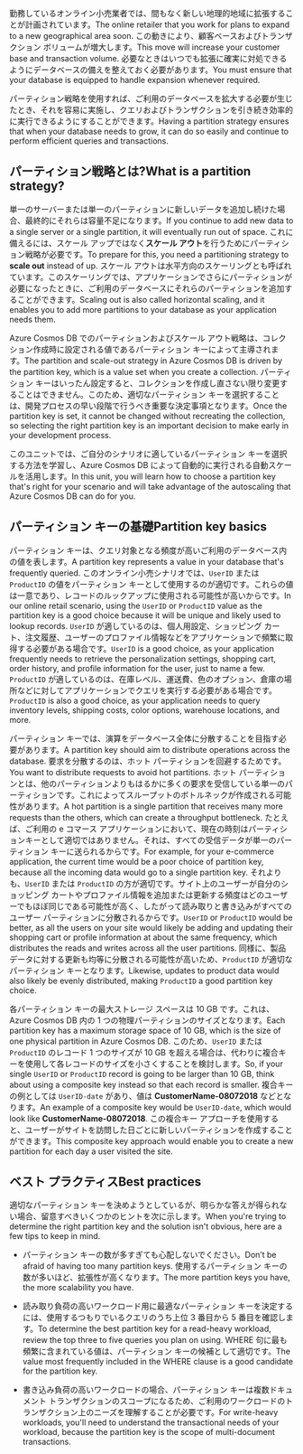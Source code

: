<span data-ttu-id="f93b5-101">勤務しているオンライン小売業者では、間もなく新しい地理的地域に拡張することが計画されています。</span><span class="sxs-lookup"><span data-stu-id="f93b5-101">The online retailer that you work for plans to expand to a new geographical area soon.</span></span> <span data-ttu-id="f93b5-102">この動きにより、顧客ベースおよびトランザクション ボリュームが増大します。</span><span class="sxs-lookup"><span data-stu-id="f93b5-102">This move will increase your customer base and transaction volume.</span></span> <span data-ttu-id="f93b5-103">必要なときはいつでも拡張に確実に対処できるようにデータベースの備えを整えておく必要があります。</span><span class="sxs-lookup"><span data-stu-id="f93b5-103">You must ensure that your database is equipped to handle expansion whenever required.</span></span>

<span data-ttu-id="f93b5-104">パーティション戦略を使用すれば、ご利用のデータベースを拡大する必要が生じたとき、それを容易に実施し、クエリおよびトランザクションを引き続き効率的に実行できるようにすることができます。</span><span class="sxs-lookup"><span data-stu-id="f93b5-104">Having a partition strategy ensures that when your database needs to grow, it can do so easily and continue to perform efficient queries and transactions.</span></span>

## <a name="what-is-a-partition-strategy"></a><span data-ttu-id="f93b5-105">パーティション戦略とは?</span><span class="sxs-lookup"><span data-stu-id="f93b5-105">What is a partition strategy?</span></span>

<span data-ttu-id="f93b5-106">単一のサーバーまたは単一のパーティションに新しいデータを追加し続けた場合、最終的にそれらは容量不足になります。</span><span class="sxs-lookup"><span data-stu-id="f93b5-106">If you continue to add new data to a single server or a single partition, it will eventually run out of space.</span></span> <span data-ttu-id="f93b5-107">これに備えるには、スケール アップではなく**スケール アウト**を行うためにパーティション戦略が必要です。</span><span class="sxs-lookup"><span data-stu-id="f93b5-107">To prepare for this, you need a partitioning strategy to **scale out** instead of up.</span></span> <span data-ttu-id="f93b5-108">スケール アウトは水平方向のスケーリングとも呼ばれています。このスケーリングでは、アプリケーションでさらにパーティションが必要になったときに、ご利用のデータベースにそれらのパーティションを追加することができます。</span><span class="sxs-lookup"><span data-stu-id="f93b5-108">Scaling out is also called horizontal scaling, and it enables you to add more partitions to your database as your application needs them.</span></span>

<span data-ttu-id="f93b5-109">Azure Cosmos DB でのパーティションおよびスケール アウト戦略は、コレクション作成時に設定される値であるパーティション キーによって主導されます。</span><span class="sxs-lookup"><span data-stu-id="f93b5-109">The partition and scale-out strategy in Azure Cosmos DB is driven by the partition key, which is a value set when you create a collection.</span></span> <span data-ttu-id="f93b5-110">パーティション キーはいったん設定すると、コレクションを作成し直さない限り変更することはできません。このため、適切なパーティション キーを選択することは、開発プロセスの早い段階で行うべき重要な決定事項となります。</span><span class="sxs-lookup"><span data-stu-id="f93b5-110">Once the partition key is set, it cannot be changed without recreating the collection, so selecting the right partition key is an important decision to make early in your development process.</span></span>  

<span data-ttu-id="f93b5-111">このユニットでは、ご自分のシナリオに適しているパーティション キーを選択する方法を学習し、Azure Cosmos DB によって自動的に実行される自動スケールを活用します。</span><span class="sxs-lookup"><span data-stu-id="f93b5-111">In this unit, you will learn how to choose a partition key that's right for your scenario and will take advantage of the autoscaling that Azure Cosmos DB can do for you.</span></span>

## <a name="partition-key-basics"></a><span data-ttu-id="f93b5-112">パーティション キーの基礎</span><span class="sxs-lookup"><span data-stu-id="f93b5-112">Partition key basics</span></span>

<span data-ttu-id="f93b5-113">パーティション キーは、クエリ対象となる頻度が高いご利用のデータベース内の値を表します。</span><span class="sxs-lookup"><span data-stu-id="f93b5-113">A partition key represents a value in your database that's frequently queried.</span></span> <span data-ttu-id="f93b5-114">このオンライン小売シナリオでは、`UserID` または `ProductID` の値をパーティション キーとして使用するのが適切です。これらの値は一意であり、レコードのルックアップに使用される可能性が高いからです。</span><span class="sxs-lookup"><span data-stu-id="f93b5-114">In our online retail scenario, using the `UserID` or `ProductID` value as the partition key is a good choice because it will be unique and likely used to lookup records.</span></span> <span data-ttu-id="f93b5-115">`UserID` が適しているのは、個人用設定、ショッピング カート、注文履歴、ユーザーのプロファイル情報などをアプリケーションで頻繁に取得する必要がある場合です。</span><span class="sxs-lookup"><span data-stu-id="f93b5-115">`UserID` is a good choice, as your application frequently needs to retrieve the personalization settings, shopping cart, order history, and profile information for the user, just to name a few.</span></span> <span data-ttu-id="f93b5-116">`ProductID` が適しているのは、在庫レベル、運送費、色のオプション、倉庫の場所などに対してアプリケーションでクエリを実行する必要がある場合です。</span><span class="sxs-lookup"><span data-stu-id="f93b5-116">`ProductID` is also a good choice, as your application needs to query inventory levels, shipping costs, color options, warehouse locations, and more.</span></span>

<span data-ttu-id="f93b5-117">パーティション キーでは、演算をデータベース全体に分散することを目指す必要があります。</span><span class="sxs-lookup"><span data-stu-id="f93b5-117">A partition key should aim to distribute operations across the database.</span></span> <span data-ttu-id="f93b5-118">要求を分散するのは、ホット パーティションを回避するためです。</span><span class="sxs-lookup"><span data-stu-id="f93b5-118">You want to distribute requests to avoid hot partitions.</span></span> <span data-ttu-id="f93b5-119">ホット パーティションとは、他のパーティションよりもはるかに多くの要求を受信している単一のパーティションです。これによってスループットのボトルネックが作成される可能性があります。</span><span class="sxs-lookup"><span data-stu-id="f93b5-119">A hot partition is a single partition that receives many more requests than the others, which can create a throughput bottleneck.</span></span> <span data-ttu-id="f93b5-120">たとえば、ご利用の e コマース アプリケーションにおいて、現在の時刻はパーティションキーとして適切ではありません。それは、すべての受信データが単一のパーティション キーに送られるからです。</span><span class="sxs-lookup"><span data-stu-id="f93b5-120">For example, for your e-commerce application, the current time would be a poor choice of partition key, because all the incoming data would go to a single partition key.</span></span> <span data-ttu-id="f93b5-121">それよりも、`UserID` または `ProductID` の方が適切です。サイト上のユーザーが自分のショッピング カートやプロファイル情報を追加または更新する頻度はどのユーザーでもほぼ同じである可能性が高く、したがって読み取りと書き込みがすべてのユーザー パーティションに分散されるからです。</span><span class="sxs-lookup"><span data-stu-id="f93b5-121">`UserID` or `ProductID` would be better, as all the users on your site would likely be adding and updating their shopping cart or profile information at about the same frequency, which distributes the reads and writes across all the user partitions.</span></span> <span data-ttu-id="f93b5-122">同様に、製品データに対する更新も均等に分散される可能性が高いため、`ProductID` が適切なパーティション キーとなります。</span><span class="sxs-lookup"><span data-stu-id="f93b5-122">Likewise, updates to product data would also likely be evenly distributed, making `ProductID` a good partition key choice.</span></span>

<span data-ttu-id="f93b5-123">各パーティション キーの最大ストレージ スペースは 10 GB です。これは、Azure Cosmos DB 内の 1 つの物理パーティションのサイズとなります。</span><span class="sxs-lookup"><span data-stu-id="f93b5-123">Each partition key has a maximum storage space of 10 GB, which is the size of one physical partition in Azure Cosmos DB.</span></span> <span data-ttu-id="f93b5-124">このため、`UserID` または `ProductID` のレコード 1 つのサイズが 10 GB を超える場合は、代わりに複合キーを使用して各レコードのサイズを小さくすることを検討します。</span><span class="sxs-lookup"><span data-stu-id="f93b5-124">So, if your single `UserID` or `ProductID` record is going to be larger than 10 GB, think about using a composite key instead so that each record is smaller.</span></span> <span data-ttu-id="f93b5-125">複合キーの例としては `UserID-date` があり、値は **CustomerName-08072018** などとなります。</span><span class="sxs-lookup"><span data-stu-id="f93b5-125">An example of a composite key would be `UserID-date`, which would look like **CustomerName-08072018**.</span></span> <span data-ttu-id="f93b5-126">この複合キー アプローチを使用すると、ユーザーがサイトを訪問した日ごとに新しいパーティションを作成することができます。</span><span class="sxs-lookup"><span data-stu-id="f93b5-126">This composite key approach would enable you to create a new partition for each day a user visited the site.</span></span>

## <a name="best-practices"></a><span data-ttu-id="f93b5-127">ベスト プラクティス</span><span class="sxs-lookup"><span data-stu-id="f93b5-127">Best practices</span></span>

<span data-ttu-id="f93b5-128">適切なパーティション キーを決めようとしているが、明らかな答えが得られない場合、留意すべきいくつかのヒントを次に示します。</span><span class="sxs-lookup"><span data-stu-id="f93b5-128">When you're trying to determine the right partition key and the solution isn't obvious, here are a few tips to keep in mind.</span></span>

* <span data-ttu-id="f93b5-129">パーティション キーの数が多すぎても心配しないでください。</span><span class="sxs-lookup"><span data-stu-id="f93b5-129">Don’t be afraid of having too many partition keys.</span></span> <span data-ttu-id="f93b5-130">使用するパーティション キーの数が多いほど、拡張性が高くなります。</span><span class="sxs-lookup"><span data-stu-id="f93b5-130">The more partition keys you have, the more scalability you have.</span></span>

* <span data-ttu-id="f93b5-131">読み取り負荷の高いワークロード用に最適なパーティション キーを決定するには、使用するつもりでいるクエリのうち上位 3 番目から 5 番目を確認します。</span><span class="sxs-lookup"><span data-stu-id="f93b5-131">To determine the best partition key for a read-heavy workload, review the top three to five queries you plan on using.</span></span> <span data-ttu-id="f93b5-132">WHERE 句に最も頻繁に含まれている値は、パーティション キーの候補として適切です。</span><span class="sxs-lookup"><span data-stu-id="f93b5-132">The value most frequently included in the WHERE clause is a good candidate for the partition key.</span></span>

* <span data-ttu-id="f93b5-133">書き込み負荷の高いワークロードの場合、パーティション キーは複数ドキュメント トランザクションのスコープになるため、ご利用のワークロードのトランザクション上のニーズを理解することが必要です。</span><span class="sxs-lookup"><span data-stu-id="f93b5-133">For write-heavy workloads, you'll need to understand the transactional needs of your workload, because the partition key is the scope of multi-document transactions.</span></span>
